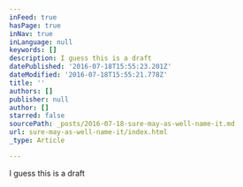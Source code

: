 ```yaml
---
inFeed: true
hasPage: true
inNav: true
inLanguage: null
keywords: []
description: I guess this is a draft
datePublished: '2016-07-18T15:55:23.201Z'
dateModified: '2016-07-18T15:55:21.778Z'
title: ''
authors: []
publisher: null
author: []
starred: false
sourcePath: _posts/2016-07-18-sure-may-as-well-name-it.md
url: sure-may-as-well-name-it/index.html
_type: Article

---
```

I guess this is a draft